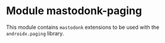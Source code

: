 # Module mastodonk-paging

This module contains `mastodonk` extensions to be used with the `androidx.paging` library.
